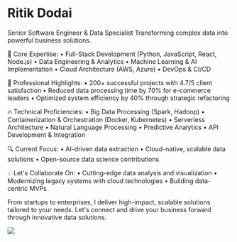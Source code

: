 # Ritik Dodai

Senior Software Engineer & Data Specialist
Transforming complex data into powerful business solutions.

🚀 Core Expertise:
• Full-Stack Development (Python, JavaScript, React, Node.js)
• Data Engineering & Analytics
• Machine Learning & AI Implementation
• Cloud Architecture (AWS, Azure)
• DevOps & CI/CD

💼 Professional Highlights:
• 200+ successful projects with 4.7/5 client satisfaction
• Reduced data processing time by 70% for e-commerce leaders
• Optimized system efficiency by 40% through strategic refactoring

🔥 Technical Proficiencies:
• Big Data Processing (Spark, Hadoop)
• Containerization & Orchestration (Docker, Kubernetes)
• Serverless Architecture
• Natural Language Processing
• Predictive Analytics
• API Development & Integration

🔍 Current Focus:
• AI-driven data extraction
• Cloud-native, scalable data solutions
• Open-source data science contributions

💡 Let's Collaborate On:
• Cutting-edge data analysis and visualization
• Modernizing legacy systems with cloud technologies
• Building data-centric MVPs

From startups to enterprises, I deliver high-impact, scalable solutions tailored to your needs. Let's connect and drive your business forward through innovative data solutions.

![](https://komarev.com/ghpvc/?username=Ritik55&base=5839&color=blue&style=flat-square&label=Profile+Views)

